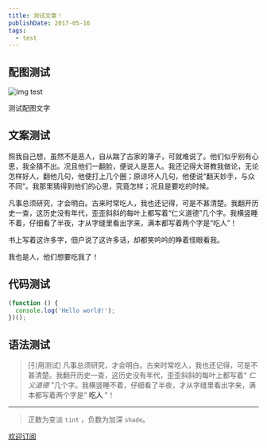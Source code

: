 ```yaml
---
title: 测试文章！
publishDate: 2017-05-16
tags: 
  - test
---
```

## 配图测试

![img test](https://cdn.dribbble.com/users/37624/screenshots/3366123/404_1x.jpg)

<p class="img-text">测试配图文字</p>

## 文案测试

照我自己想，虽然不是恶人，自从踹了古家的簿子，可就难说了。他们似乎别有心思，我全猜不出。况且他们一翻脸，便说人是恶人。我还记得大哥教我做论，无论怎样好人，翻他几句，他便打上几个圈；原谅坏人几句，他便说“翻天妙手，与众不同”。我那里猜得到他们的心思，究竟怎样；况且是要吃的时候。

凡事总须研究，才会明白。古来时常吃人，我也还记得，可是不甚清楚。我翻开历史一查，这历史没有年代，歪歪斜斜的每叶上都写着“仁义道德”几个字。我横竖睡不着，仔细看了半夜，才从字缝里看出字来，满本都写着两个字是“吃人”！

书上写着这许多字，佃户说了这许多话，却都笑吟吟的睁着怪眼看我。

我也是人，他们想要吃我了！

## 代码测试

```js
(function () {
  console.log('Hello world!');
})();
```

## 语法测试

> [引用测试] 凡事总须研究，才会明白。古来时常吃人，我也还记得，可是不甚清楚。我翻开历史一查，这历史没有年代，歪歪斜斜的每叶上都写着“ *仁义道德* ”几个字。我横竖睡不着，仔细看了半夜，才从字缝里看出字来，满本都写着两个字是“ **吃人** ”！

---

> 正数为变淡 `tint` ，负数为加深 `shade`。

[欢迎订阅](http://jazzysnail.github.io/blog)
